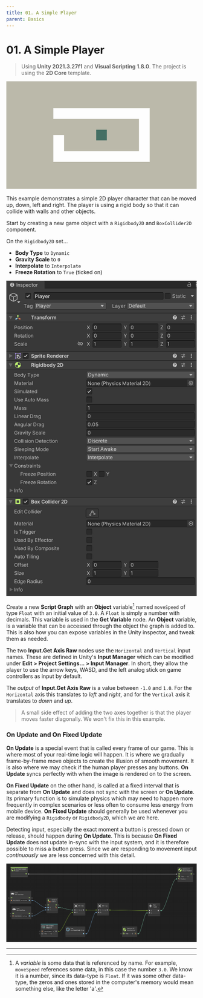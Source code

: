 ```yaml
---
title: 01. A Simple Player
parent: Basics
---
```


# 01. A Simple Player

> Using **Unity 2021.3.27f1** and **Visual Scripting 1.8.0**. The project is using the **2D Core** template.

![Demo](./demo.gif)

This example demonstrates a simple 2D player character that can be moved up, down, left and right. The player is using a rigid body so that it can collide with walls and other objects.

Start by creating a new game object with a `Rigidbody2D` and `BoxCollider2D` component. 

On the `Rigidbody2D` set...

- **Body Type** to `Dynamic`
- **Gravity Scale** to `0`
- **Interpolate** to `Interpolate`
- **Freeze Rotation** to `True` (ticked on)

<img src="./player-inspector.webp" srcset="./player-inspector.webp 2x" alt="Player Inspector">

Create a new **Script Graph** with an **Object** variable[^1] named `moveSpeed` of type `Float` with an initial value of `3.0`. A `Float` is simply a number with decimals. This variable is used in the **Get Variable** node. An **Object** variable, is a variable that can be accessed through the object the graph is added to. This is also how you can expose variables in the Unity inspector, and tweak them as needed.

The two **Input.Get Axis Raw** nodes use the `Horizontal` and `Vertical` input names. These are defined in Unity's **Input Manager** which can be modified under **Edit > Project Settings... > Input Manager**. In short, they allow the player to use the arrow keys, WASD, and the left analog stick on game controllers as input by default.

The *output* of **Input.Get Axis Raw** is a value between `-1.0` and `1.0`. For the `Horizontal` axis this translates to *left* and *right*, and for the `Vertical` axis it translates to *down* and *up*.

> A small side effect of adding the two axes together is that the player moves faster diagonally. We won't fix this in this example.

### On Update and On Fixed Update

**On Update** is a special event that is called every frame of our game. This is where most of your real-time logic will happen. It is where we gradually frame-by-frame move objects to create the illusion of smooth movement. It is also where we may check if the human player presses any buttons. **On Update** syncs perfectly with when the image is rendered on to the screen.

**On Fixed Update** on the other hand, is called at a fixed interval that is separate from **On Update** and does not sync with the screen or **On Update**. Its primary function is to simulate physics which may need to happen more frequently in complex scenarios or less often to consume less energy from mobile device. **On Fixed Update** should generally be used whenever you are modifying a `Rigidbody` or `Rigidbody2D`, which we are here.

Detecting input, especially the exact moment a button is pressed down or release, should happen during **On Update**. This is because **On Fixed Update** does not update in-sync with the input system, and it is therefore possible to miss a button press. Since we are responding to movement input *continuously* we are less concerned with this detail.

[<img src="./graph.webp" srcset="./graph.webp 2x" alt="Graph">](./graph.webp)

---

[^1]: A *variable* is some data that is referenced by name. For example, `moveSpeed` references some data, in this case the number `3.0`. We know it is a number, since its data-type is `Float`. If it was some other data-type, the zeros and ones stored in the computer's memory would mean something else, like the letter 'a'.